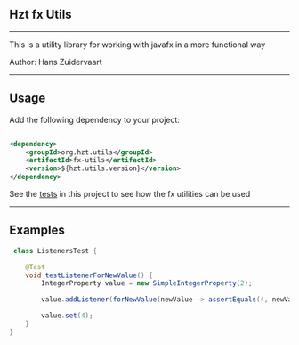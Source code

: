 ## Hzt fx Utils

---

This is a utility library for working with javafx in a more functional way

Author: Hans Zuidervaart

---

## Usage

Add the following dependency to your project:

````xml

<dependency>
    <groupId>org.hzt.utils</groupId>
    <artifactId>fx-utils</artifactId>
    <version>${hzt.utils.version}</version>
</dependency>
````

See the [tests](src/test/java/org/hzt) in this project to see how the fx utilities can be used

---

## Examples

````java
 class ListenersTest {

    @Test
    void testListenerForNewValue() {
        IntegerProperty value = new SimpleIntegerProperty(2);

        value.addListener(forNewValue(newValue -> assertEquals(4, newValue)));

        value.set(4);
    }
}
````
